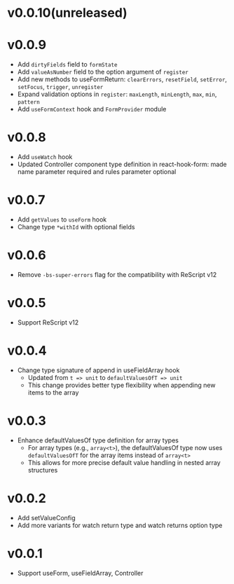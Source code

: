 # v0.0.10(unreleased)



# v0.0.9

- Add `dirtyFields` field to `formState`
- Add `valueAsNumber` field to the option argument of `register`
- Add new methods to useFormReturn: `clearErrors`, `resetField`, `setError`, `setFocus`, `trigger`, `unregister`
- Expand validation options in `register`: `maxLength`, `minLength`, `max`, `min`, `pattern`
- Add `useFormContext` hook and `FormProvider` module

# v0.0.8

- Add `useWatch` hook
- Updated Controller component type definition in react-hook-form: made name parameter required and rules parameter optional

# v0.0.7

- Add `getValues` to `useForm` hook
- Change type `*withId` with optional fields

# v0.0.6

- Remove `-bs-super-errors` flag for the compatibility with ReScript v12

# v0.0.5

- Support ReScript v12

# v0.0.4

- Change type signature of append in useFieldArray hook
  - Updated from `t => unit` to `defaultValuesOfT => unit`
  - This change provides better type flexibility when appending new items to the array

# v0.0.3

- Enhance defaultValuesOf type definition for array types
  - For array types (e.g., `array<t>`), the defaultValuesOf type now uses 
    `defaultValuesOfT` for the array items instead of `array<t>`
  - This allows for more precise default value handling in nested array structures

# v0.0.2

- Add setValueConfig
- Add more variants for watch return type and watch returns option type

# v0.0.1

- Support useForm, useFieldArray, Controller
